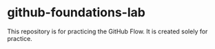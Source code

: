 # github-foundations-lab
This repository is for practicing the GitHub Flow.
It is created solely for practice.
